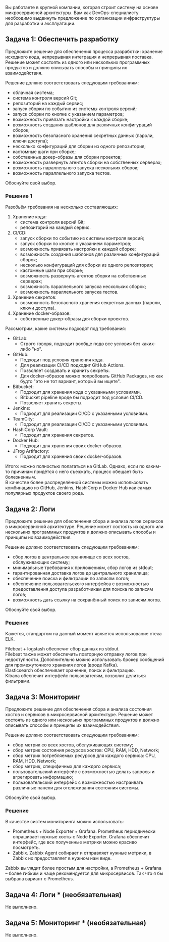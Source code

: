 Вы работаете в крупной компании, которая строит систему на основе микросервисной архитектуры.
Вам как DevOps-специалисту необходимо выдвинуть предложение по организации инфраструктуры для разработки и эксплуатации.


## Задача 1: Обеспечить разработку

Предложите решение для обеспечения процесса разработки: хранение исходного кода, непрерывная интеграция и непрерывная поставка. 
Решение может состоять из одного или нескольких программных продуктов и должно описывать способы и принципы их взаимодействия.

Решение должно соответствовать следующим требованиям:
- облачная система;
- система контроля версий Git;
- репозиторий на каждый сервис;
- запуск сборки по событию из системы контроля версий;
- запуск сборки по кнопке с указанием параметров;
- возможность привязать настройки к каждой сборке;
- возможность создания шаблонов для различных конфигураций сборок;
- возможность безопасного хранения секретных данных (пароли, ключи доступа);
- несколько конфигураций для сборки из одного репозитория;
- кастомные шаги при сборке;
- собственные докер-образы для сборки проектов;
- возможность развернуть агентов сборки на собственных серверах;
- возможность параллельного запуска нескольких сборок;
- возможность параллельного запуска тестов.

Обоснуйте свой выбор.

### Решение 1

Разобьём требования на несколько составляющих:
1. Хранение кода:
    - система контроля версий Git;
    - репозиторий на каждый сервис.
2. CI/CD:
    - запуск сборки по событию из системы контроля версий;
    - запуск сборки по кнопке с указанием параметров;
    - возможность привязать настройки к каждой сборке;
    - возможность создания шаблонов для различных конфигураций сборок; 
    - несколько конфигураций для сборки из одного репозитория;
    - кастомные шаги при сборке;
    - возможность развернуть агентов сборки на собственных серверах;
    - возможность параллельного запуска нескольких сборок;
    - возможность параллельного запуска тестов.
3. Хранение секретов:
    - возможность безопасного хранения секретных данных (пароли, ключи доступа).
4. Хранение docker-образов:
    - собственные докер-образы для сборки проектов.

Рассмотрим, какие системы подходят под требования:
* GitLab: 
    * Строго говоря, подходит вообще подо все условия без каких-либо "но".
* GitHub: 
    * Подходит под условия хранения кода.
    * Для реализации CI/CD подходит GitHub Actions.
    * Позволяет создавать и хранить секреты.
    * Для docker-образов можно попробовать GitHub Packages, но как будто "это не тот вариант, который вы ищете". 
* Bitbucket:
    * Подходит для хранения кода с указанными условиями.
    * Bitbucket pipeline вроде бы подходит под условия CI/CD.
    * Позволяет хранить секреты.
* Jenkins:
    * Подходит для реализации CI/CD с указанными условиями.
* TeamCity:
    * Подходит для реализации CI/CD с указанными условиями.
* HashiCorp Vault:
    * Подходит для хранения секретов.
* Docker Hub:
    * Подходит для хранения своих docker-образов.
* JFrog Artifactory:
    * Подходит для хранения своих docker-образов.

Итого: можно полностью полагаться на GitLab. Однако, если по каким-то причинам придётся с него съезжать, процесс обещает быть болезненным.<br/> В качестве более распределённой системы можно использовать комбинацию из GitHub, Jenkins, HashiCorp и Docker Hub как самых популярных продуктов своего рода. 

## Задача 2: Логи

Предложите решение для обеспечения сбора и анализа логов сервисов в микросервисной архитектуре.
Решение может состоять из одного или нескольких программных продуктов и должно описывать способы и принципы их взаимодействия.

Решение должно соответствовать следующим требованиям:
- сбор логов в центральное хранилище со всех хостов, обслуживающих систему;
- минимальные требования к приложениям, сбор логов из stdout;
- гарантированная доставка логов до центрального хранилища;
- обеспечение поиска и фильтрации по записям логов;
- обеспечение пользовательского интерфейса с возможностью предоставления доступа разработчикам для поиска по записям логов;
- возможность дать ссылку на сохранённый поиск по записям логов.

Обоснуйте свой выбор.

### Решение

Кажется, стандартом на данный момент является использование стека ELK. 

Filebeat + logstash обеспечит сбор данных из stdout.<br/>
Filebeat также может обеспечить повторную отправку логов при недоступности. Дополнительно можно использовать брокер сообщений для промежуточного хранения логов (вроде Kafka).<br/>
Elasticsearch обеспечивает хранение, поиск и фильтрацию.<br/>
Kibana обеспечит интерфейс пользователям, позволит делиться фильтрами.


## Задача 3: Мониторинг

Предложите решение для обеспечения сбора и анализа состояния хостов и сервисов в микросервисной архитектуре.
Решение может состоять из одного или нескольких программных продуктов и должно описывать способы и принципы их взаимодействия.

Решение должно соответствовать следующим требованиям:
- сбор метрик со всех хостов, обслуживающих систему;
- сбор метрик состояния ресурсов хостов: CPU, RAM, HDD, Network;
- сбор метрик потребляемых ресурсов для каждого сервиса: CPU, RAM, HDD, Network;
- сбор метрик, специфичных для каждого сервиса;
- пользовательский интерфейс с возможностью делать запросы и агрегировать информацию;
- пользовательский интерфейс с возможностью настраивать различные панели для отслеживания состояния системы.

Обоснуйте свой выбор.

### Решение

В качестве систем мониторинга можно использовать:
* Prometheus + Node Exporter + Grafana. Prometheus периодически опрашивает нужные хосты с Node Exporter. Grafana обеспечит интерфейс, где все полученные метрики можно красиво посмотреть.
* Zabbix. Zabbix Agent собирает и отправляет нужные метрики, в Zabbix их предоставляет в нужном нам виде.

Zabbix выглядит более простым для настройки, а Prometheus + Grafana – более гибким и чаще рекомендуется для микросервисов. Так что я бы выбрала вариант с Prometheus.

## Задача 4: Логи * (необязательная)

Не выполнено.


## Задача 5: Мониторинг * (необязательная)

Не выполнено.